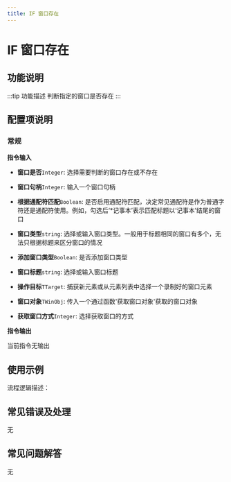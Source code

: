 ```yaml
---
title: IF 窗口存在
---
```


# IF 窗口存在

## 功能说明

:::tip 功能描述
判断指定的窗口是否存在
:::

## 配置项说明

### 常规

**指令输入**

- **窗口是否**`Integer`: 选择需要判断的窗口存在或不存在

- **窗口句柄**`Integer`: 输入一个窗口句柄

- **根据通配符匹配**`Boolean`: 是否启用通配符匹配，决定常见通配符是作为普通字符还是通配符使用。例如，勾选后‘*记事本’表示匹配标题以‘记事本’结尾的窗口

- **窗口类型**`string`: 选择或输入窗口类型。一般用于标题相同的窗口有多个，无法只根据标题来区分窗口的情况

- **添加窗口类型**`Boolean`: 是否添加窗口类型

- **窗口标题**`string`: 选择或输入窗口标题

- **操作目标**`TTarget`: 捕获新元素或从元素列表中选择一个录制好的窗口元素

- **窗口对象**`TWinObj`: 传入一个通过函数'获取窗口对象'获取的窗口对象

- **获取窗口方式**`Integer`: 选择获取窗口的方式


**指令输出**

当前指令无输出

## 使用示例

流程逻辑描述：

## 常见错误及处理

无

## 常见问题解答

无

